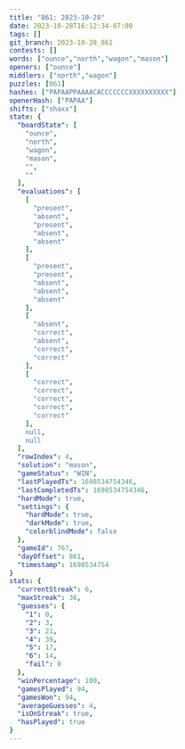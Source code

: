 ```yaml
---
title: "861: 2023-10-28"
date: 2023-10-28T16:12:34-07:00
tags: []
git_branch: 2023-10-28_861
contests: []
words: ["ounce","north","wagon","mason"]
openers: ["ounce"]
middlers: ["north","wagon"]
puzzles: [861]
hashes: ["PAPAAPPAAAACACCCCCCCXXXXXXXXXX"]
openerHash: ["PAPAA"]
shifts: ["shaxx"]
state: {
  "boardState": [
    "ounce",
    "north",
    "wagon",
    "mason",
    "",
    ""
  ],
  "evaluations": [
    [
      "present",
      "absent",
      "present",
      "absent",
      "absent"
    ],
    [
      "present",
      "present",
      "absent",
      "absent",
      "absent"
    ],
    [
      "absent",
      "correct",
      "absent",
      "correct",
      "correct"
    ],
    [
      "correct",
      "correct",
      "correct",
      "correct",
      "correct"
    ],
    null,
    null
  ],
  "rowIndex": 4,
  "solution": "mason",
  "gameStatus": "WIN",
  "lastPlayedTs": 1698534754346,
  "lastCompletedTs": 1698534754346,
  "hardMode": true,
  "settings": {
    "hardMode": true,
    "darkMode": true,
    "colorblindMode": false
  },
  "gameId": 767,
  "dayOffset": 861,
  "timestamp": 1698534754
}
stats: {
  "currentStreak": 6,
  "maxStreak": 36,
  "guesses": {
    "1": 0,
    "2": 3,
    "3": 21,
    "4": 39,
    "5": 17,
    "6": 14,
    "fail": 0
  },
  "winPercentage": 100,
  "gamesPlayed": 94,
  "gamesWon": 94,
  "averageGuesses": 4,
  "isOnStreak": true,
  "hasPlayed": true
}
---
```

<!-- more -->
